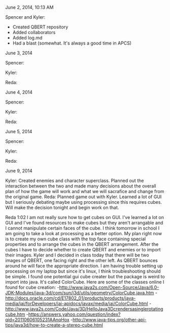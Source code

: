 June 2, 2014, 10:13 AM

Spencer and Kyler:

* Created QBERT repository
* Added collaborators
* Added log.md
* Had a blast (somewhat. It's always a good time in APCS)

June 3, 2014

Spencer:

Kyler:

Reda:

June 4, 2014

Spencer:

Kyler:

Reda:


June 5, 2014

Spencer:

Kyler:

Reda:

June 9, 2014

Kyler: Created enemies and character superclass. Planned out the interaction between the two and made many decisions about the overall plan of how the game will work and what we will sacrafice and change from the original game.
Reda: Planned game out with Kyler. Learned a lot of GUI but I seriously debating maybe using processing since this requires cubes. Will make the decision tonight and begin work on that.

Reda 1:02
     I am not really sure how to get cubes on GUI. I've learned a lot on GUI and I've found resources to make cubes but they aren't arrangable and I cannot manipulate certain faces of the cube. I think tomorrow in school I am going to take a look at processing as a better option. My plan right now is to create my own cube class with the top face containing special properties and to arrange the cubes in the QBERT arrangement. After the cubes I have to decide whether to create QBERT and enemies or to import their images. Kyler and I decided in class today that there will be two images of QBERT, one facing right and the other left. As QBERT bounces around he will face the appropriate direction. I am having trouble setting up processing on my laptop but since it's linux, I think troubleshooting should be simple. I found one potential gui cube creater but the package is weird to import into java. It's called ColorCube. Here are some of the classes online I found for cube creation:
-http://www.java2s.com/Open-Source/Java/6.0-JDK-Modules/java-3d/com/sun/j3d/utils/geometry/ColorCube.java.htm
-http://docs.oracle.com/cd/E17802_01/products/products/java-media/jai/forDevelopers/jai-apidocs/javax/media/jai/ColorCube.html
-http://www.java2s.com/Code/Java/3D/HelloJava3Dcrendersasinglerotatingcube.htm
-https://answers.yahoo.com/question/index?qid=20110606105231AAnqHox
-http://www.java-tips.org/other-api-tips/java3d/how-to-create-a-stereo-cube.html
